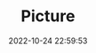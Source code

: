 ---
weight: 1
images:
- /images/edited/60.jpeg
title: Picture
date: 2022-10-24 22:59:53
tags: [luminar neo,work,umbrella]
---